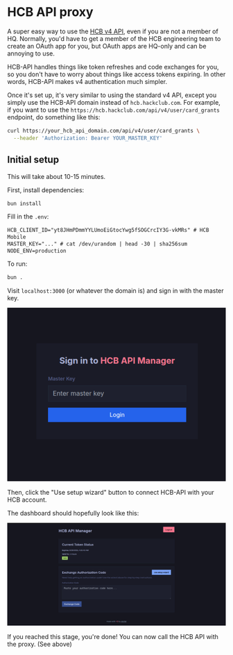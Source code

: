 # HCB API proxy

A super easy way to use the [HCB v4 API](https://hcb-developers.anscg.net/api-reference/), even if you are not a member of HQ. Normally, you'd have to get a member of the HCB engineering team to create an OAuth app for you, but OAuth apps are HQ-only and can be annoying to use.

HCB-API handles things like token refreshes and code exchanges for you, so you don't have to worry about things like access tokens expiring. In other words, HCB-API makes v4 authentication much simpler.

Once it's set up, it's very similar to using the standard v4 API, except you simply use the HCB-API domain instead of `hcb.hackclub.com`. For example, if you want to use the `https://hcb.hackclub.com/api/v4/user/card_grants` endpoint, do something like this:

```bash
curl https://your_hcb_api_domain.com/api/v4/user/card_grants \
  --header 'Authorization: Bearer YOUR_MASTER_KEY'
```

## Initial setup

This will take about 10-15 minutes.

First, install dependencies:

```bash
bun install
```

Fill in the `.env`:

```
HCB_CLIENT_ID="yt8JHmPDmmYYLUmoEiGtocYwg5fSOGCrcIY3G-vkMRs" # HCB Mobile
MASTER_KEY="..." # cat /dev/urandom | head -30 | sha256sum
NODE_ENV=production
```

To run:

```bash
bun .
```

Visit `localhost:3000` (or whatever the domain is) and sign in with the master key.

![Login page](.github/login.png)

Then, click the "Use setup wizard" button to connect HCB-API with your HCB account.

The dashboard should hopefully look like this:

![UI](.github/dashboard.png)

If you reached this stage, you're done! You can now call the HCB API with the proxy. (See above)